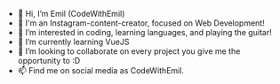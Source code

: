 - 👋 Hi, I’m Emil (CodeWithEmil)
- 🚀 I'm an Instagram-content-creator, focused on Web Development!
- 👀 I’m interested in coding, learning languages, and playing the guitar!
- 🌱 I’m currently learning VueJS
- 💞️ I’m looking to collaborate on every project you give me the opportunity to :D
- 📫 Find me on social media as CodeWithEmil.

<!---
CodeWithEmill/CodeWithEmill is a ✨ special ✨ repository because its `README.md` (this file) appears on your GitHub profile.
You can click the Preview link to take a look at your changes.
--->
